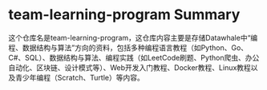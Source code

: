 # team-learning-program Summary

这个仓库名是team-learning-program，这仓库内容主要是存储Datawhale中“编程、数据结构与算法”方向的资料，包括多种编程语言教程（如Python、Go、C#、SQL）、数据结构与算法、编程实践（如LeetCode刷题、Python爬虫、办公自动化、区块链、设计模式等）、Web开发入门教程、Docker教程、Linux教程以及青少年编程（Scratch、Turtle）等内容。